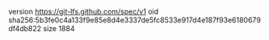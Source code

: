 version https://git-lfs.github.com/spec/v1
oid sha256:5b3fe0c4a133f9e85e8d4e3337de5fc8533e917d4e187f93e6180679df4db822
size 1884
